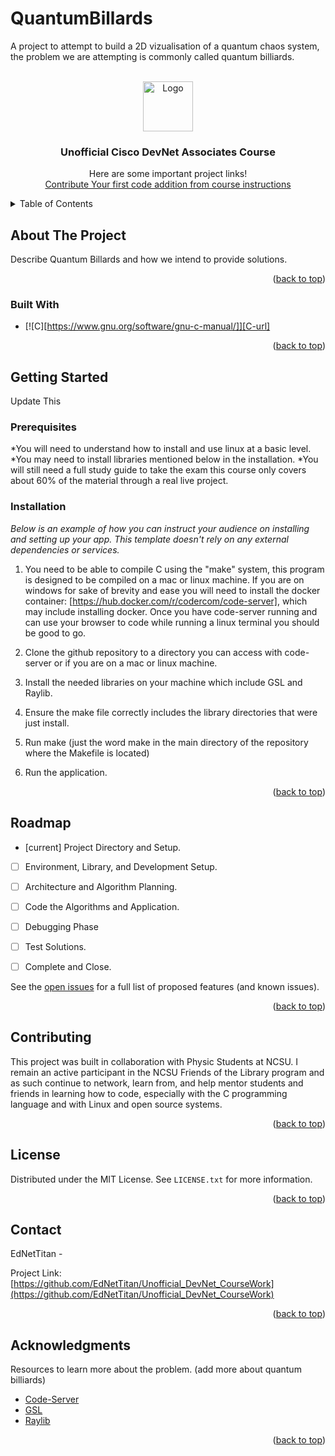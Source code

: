 # QuantumBillards
A project to attempt to build a 2D vizualisation of a quantum chaos system, the problem we are attempting is commonly called quantum billiards. 


<a name="readme-top"></a>
<!--
*** Welcome to the Unofficial Cisco DevNet Associates prep course by EdNetTitan owned by KaveLink llc.
*** if you want to add to the project as your first contribution remember to add to the open
*** repository at https://github.com/ENTERHERE
*** If you enjoyed the course please review on Udemy and leave a star here!
*** Now go study the official guidebook and ace the exam! - EdNetTitan
-->



<!-- PROJECT SHIELDS -->
<!--
*** Reference links are enclosed in brackets [ ] instead of parentheses ( ).
*** See the bottom of this document for the declaration of the reference variables
*** for contributors-url, forks-url, etc. This is an optional, concise syntax you may use.
-->



<!-- PROJECT LOGO -->
<br />
<div align="center">
  <a href="https://github.com/Ed-STEM/QuantumBillards">
    <img src="static/Media/CourseLogo.jpeg" alt="Logo" width="80" height="80">
  </a>

  <h3 align="center">Unofficial Cisco DevNet Associates Course</h3>

  <p align="center">
    Here are some important project links!
    <br />
    <a href="https://github.com/Ed-STEM/QuantumBillards">Contribute Your first code addition from course instructions</a>
 
 
  </p>
</div>



<!-- TABLE OF CONTENTS -->
<details>
  <summary>Table of Contents</summary>
  <ol>
    <li>
      <a href="#about-the-project">About The Project</a>
      <ul>
        <li><a href="#built-with">Built With</a></li>
      </ul>
    </li>
    <li>
      <a href="#getting-started">Getting Started</a>
      <ul>
        <li><a href="#prerequisites">Prerequisites</a></li>
        <li><a href="#installation">Installation</a></li>
      </ul>
    </li>
    <li><a href="#usage">Usage</a></li>
    <li><a href="#roadmap">Roadmap</a></li>
    <li><a href="#contributing">Contributing</a></li>
    <li><a href="#license">License</a></li>
    <li><a href="#contact">Contact</a></li>
    <li><a href="#acknowledgments">Acknowledgments</a></li>
  </ol>
</details>



<!-- ABOUT THE PROJECT -->
## About The Project


Describe Quantum Billards and how we intend to provide solutions.


<p align="right">(<a href="#readme-top">back to top</a>)</p>



### Built With


* [![C][https://www.gnu.org/software/gnu-c-manual/]][C-url]



<p align="right">(<a href="#readme-top">back to top</a>)</p>



<!-- GETTING STARTED -->
## Getting Started

Update This

### Prerequisites

*You will need to understand how to install and use linux at a basic level.
*You may need to install libraries mentioned below in the installation.
*You will still need a full study guide to take the exam this course only covers about 60% of the material through a real live project. 

### Installation

_Below is an example of how you can instruct your audience on installing and setting up your app. This template doesn't rely on any external dependencies or services._

1. You need to be able to compile C using the "make" system, this program is designed to be compiled on a mac or linux machine.  If you are on windows for sake of brevity and ease you
will need to install the docker container: [https://hub.docker.com/r/codercom/code-server], which may include installing docker. Once you have code-server running and can use your browser to code while running a linux terminal you should be good to go.

2. Clone the github repository to a directory you can access with code-server or if you are on a mac or linux machine.
3. Install the needed libraries on your machine which include GSL and Raylib. 
4. Ensure the make file correctly includes the library directories that were just install.
5. Run make (just the word make in the main directory of the repository where the Makefile is located)
6. Run the application.


<p align="right">(<a href="#readme-top">back to top</a>)</p>



<!-- USAGE EXAMPLES -->


<!-- ROADMAP -->
## Roadmap

- [current] Project Directory and Setup.
- [ ] Environment, Library, and Development Setup.
- [ ] Architecture and Algorithm Planning.
- [ ] Code the Algorithms and Application.
- [ ] Debugging Phase
- [ ] Test Solutions.
- [ ] Complete and Close.


See the [open issues](https://github.com/Ed-STEM/QuantumBillards/issues) for a full list of proposed features (and known issues).

<p align="right">(<a href="#readme-top">back to top</a>)</p>



<!-- CONTRIBUTING -->
## Contributing

This project was built in collaboration with Physic Students at NCSU. I remain an active participant in the NCSU Friends of the Library program and as such continue to network, learn from, and help mentor students and friends in learning how to code, especially with the C programming language and with Linux and open source systems.

<p align="right">(<a href="#readme-top">back to top</a>)</p>



<!-- LICENSE -->
## License

Distributed under the MIT License. See `LICENSE.txt` for more information.

<p align="right">(<a href="#readme-top">back to top</a>)</p>



<!-- CONTACT -->
## Contact

EdNetTitan - 

Project Link: [https://github.com/EdNetTitan/Unofficial_DevNet_CourseWork](https://github.com/EdNetTitan/Unofficial_DevNet_CourseWork)

<p align="right">(<a href="#readme-top">back to top</a>)</p>



<!-- ACKNOWLEDGMENTS -->
## Acknowledgments

Resources to learn more about the problem. (add more about quantum billiards)


* [Code-Server](https://hub.docker.com/r/codercom/code-server)
* [GSL](https://www.gnu.org/software/gsl/doc/html/#)
* [Raylib](https://www.raylib.com/)


<p align="right">(<a href="#readme-top">back to top</a>)</p>



